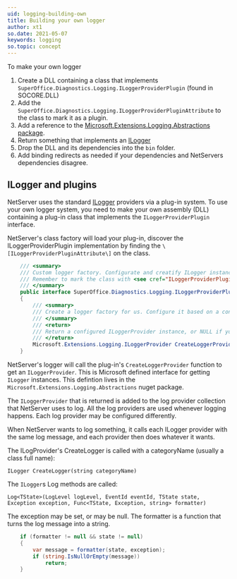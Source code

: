 ```yaml
---
uid: logging-building-own
title: Building your own logger
author: xt1
so.date: 2021-05-07
keywords: logging
so.topic: concept
---
```


To make your own logger

1. Create a DLL containing a class that implements `SuperOffice.Diagnostics.Logging.ILoggerProviderPlugin` (found in SOCORE.DLL)
2. Add the `SuperOffice.Diagnostics.Logging.ILoggerProviderPluginAttribute` to the class to mark it as a plugin.
3. Add a reference to the [Microsoft.Extensions.Logging.Abstractions package][0].
4. Return something that implements an [ILogger][1]
5. Drop the DLL and its dependencies into the `bin` folder.
6. Add binding redirects as needed if your dependencies and NetServers dependencies disagree.

## ILogger and plugins

NetServer uses the standard [ILogger][1] providers via a plug-in system. To use your own logger system, you need to make your own assembly (DLL) containing a plug-in class that implements the `ILoggerProviderPlugin` interface.

NetServer's class factory will load your plug-in, discover the ILoggerProviderPlugin implementation by finding the `\[ILoggerProviderPluginAttribute\]` on the class.

```cs
    /// <summary>
    /// Custom logger factory. Configurate and creatify ILogger instances.
    /// Remember to mark the class with <see cref="ILoggerProviderPluginAttribute"/>.
    /// </summary>
    public interface SuperOffice.Diagnostics.Logging.ILoggerProviderPlugin : IPlugin
    {
        /// <summary>
        /// Create a logger factory for us. Configure it based on a config file or ConfigFile settings.
        /// </summary>
        /// <return>
        /// Return a configured ILoggerProvider instance, or NULL if you don't feel like logging today.
        /// </return>
        Microsoft.Extensions.Logging.ILoggerProvider CreateLoggerProvider();
    }
```

NetServer's logger will call the plug-in's `CreateLoggerProvider` function to get an `ILoggerProvider`. This is Microsoft defined interface for getting `ILogger` instances. This defintion lives in the `Microsoft.Extensions.Logging.Abstractions` nuget package.

The `ILoggerProvider` that is returned is added to the log provider collection that NetServer uses to log. All the log providers are used whenever logging happens. Each log provider may be configured differently.

When NetServer wants to log something, it calls each ILogger provider with the same log message, and each provider then does whatever it wants.

The ILogProvider's CreateLogger is called with a categoryName (usually a class full name):

`ILogger CreateLogger(string categoryName)`

The `ILogger`s Log methods are called:

`Log<TState>(LogLevel logLevel, EventId eventId, TState state, Exception exception, Func<TState, Exception, string> formatter)`

The exception may be set, or may be null.
The formatter is a function that turns the log message into a string.

```cs
    if (formatter != null && state != null)
    {
        var message = formatter(state, exception);
        if (string.IsNullOrEmpty(message))
            return;
    }
```



[0]: https://www.nuget.org/packages/Microsoft.Extensions.Logging.Abstractions/
[1]: https://docs.microsoft.com/en-us/dotnet/api/microsoft.extensions.logging.ilogger
